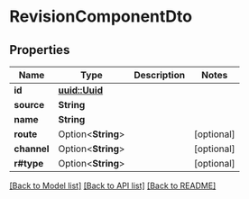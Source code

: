 # RevisionComponentDto

## Properties

Name | Type | Description | Notes
------------ | ------------- | ------------- | -------------
**id** | [**uuid::Uuid**](uuid::Uuid.md) |  | 
**source** | **String** |  | 
**name** | **String** |  | 
**route** | Option<**String**> |  | [optional]
**channel** | Option<**String**> |  | [optional]
**r#type** | Option<**String**> |  | [optional]

[[Back to Model list]](../README.md#documentation-for-models) [[Back to API list]](../README.md#documentation-for-api-endpoints) [[Back to README]](../README.md)


